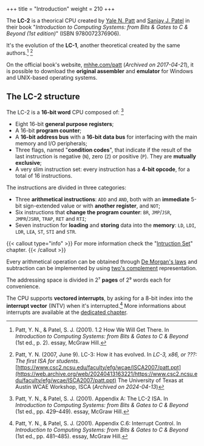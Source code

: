 +++
title = "Introduction"
weight = 210
+++

The **LC-2** is a theorical CPU created by [Yale N.
Patt](https://users.ece.utexas.edu/~patt/) and [Sanjay J.
Patel](https://sjp.ece.illinois.edu/) in their book "_Introduction to Computing
Systems: from Bits & Gates to C & Beyond (1st edition)_" (ISBN 9780072376906).

It's the evolution of the **LC-1**, another theoretical created by the same
authors.[^1] [^2]

[^1]: Patt, Y. N., & Patel, S. J. (2001). 1.2 How We Will Get There. In
      _Introduction to Computing Systems: from Bits & Gates to C & Beyond_ (1st
      ed., p. 2). essay, McGraw Hill.

[^2]: Patt, Y. N. (2007, June 9). LC-3: How it has evolved. In _LC-3, x86, or
      ???: The first ISA for students_.
      [https://www.csc2.ncsu.edu/faculty/efg/wcae/ISCA2007/patt.ppt](https://web.archive.org/web/20240413163221/https://www.csc2.ncsu.edu/faculty/efg/wcae/ISCA2007/patt.ppt)
      The University of Texas at Austin WCAE Workshop, ISCA (_Archived on
      2024-04-13_)

On the official book's website,
[mhhe.com/patt](https://web.archive.org/web/20170421220229/http://www.mhhe.com/engcs/compsci/patt/)
(_Archived on 2017-04-21_), it is possible to download the **original
assembler** and **emulator** for Windows and UNIX-based operating systems.

## The LC-2 structure

The LC-2 is a **16-bit word** CPU composed of: [^3]

[^3]: Patt, Y. N., & Patel, S. J. (2001). Appendix A: The LC-2 ISA. In
      _Introduction to Computing Systems: from Bits & Gates to C & Beyond_ (1st
      ed., pp. 429–449). essay, McGraw Hill.

* Eight 16-bit **general purpose registers**;
* A 16-bit **program counter**;
* A **16-bit address bus** with a **16-bit data bus** for interfacing with the
  main memory and I/O peripherals;
* Three flags, named "**condition codes**", that indicate if the result of the
  last instruction is negative (`N`), zero (`Z`) or positive (`P`). They are
  **mutually exclusive**;
* A very slim instruction set: every instruction has a **4-bit opcode**, for a
  total of 16 instructions.

The instructions are divided in three categories:

* Three **arithmetical instructions**: `ADD` and `AND`, both with an
  **immediate** 5-bit sign-extended value or with **another register**, and
  `NOT`;
* Six instructions that **change the program counter**: `BR`, `JMP`/`JSR`,
  `JMPR`/`JSRR`, `TRAP`, `RET` and `RTI`;
* Seven instruction for **loading** and **storing** data into the **memory**:
  `LD`, `LDI`, `LDR`, `LEA`, `ST`, `STI` and `STR`.

{{< callout type="info" >}}
For more information check the "[Intruction Set](../instruction-set)" chapter.
{{< /callout >}}

Every arithmetical operation can be obtained through [De Morgan's
laws](https://en.wikipedia.org/wiki/De_Morgan's_laws) and subtraction can be
implemented by using [two's
complement](https://en.wikipedia.org/wiki/Two's_complement) representation.

The addressing space is divided in 2⁷ **pages** of 2⁹ words each for
convenience.

The CPU supports **vectored interrupts**, by asking for a 8-bit index into the
**interrupt vector** (INTV) when it's interrupted.[^4] More informations about
interrupts are available at the [dedicated chapter](../interrupts).

[^4]: Patt, Y. N., & Patel, S. J. (2001). Appendix C.6: Interrupt Control. In
      _Introduction to Computing Systems: from Bits & Gates to C & Beyond_ (1st
      ed., pp. 481–485). essay, McGraw Hill.
